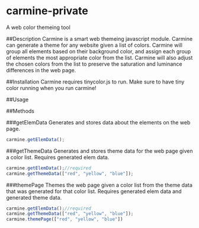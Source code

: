 # carmine-private
A web color themeing tool

##Description
Carmine is a smart web themeing javascript module.
Carmine can generate a theme for any website given
a list of colors. Carmine will group all elements
based on their background color, and assign each group
of elements the most appropriate color from the list.
Carmine will also adjust the chosen colors from the list
to preserve the saturation and luminance differences in
the web page.

##Installation
Carmine requires tinycolor.js to run. Make sure to have
tiny color running when you run carmine!

##Usage

##Methods

###getElemData
Generates and stores data about the elements on the web
page.
```js
carmine.getElemData();
```

###getThemeData
Generates and stores theme data for the web page given
a color list. Requires generated elem data.
```js
carmine.getElemData();//required 
carmine.getThemeData(["red", "yellow", "blue"]);
```

###themePage
Themes the web page given a color list from the theme data
that was generated for that color list. Requires generated
elem data and generated theme data.
```js
carmine.getElemData();//required 
carmine.getThemeData(["red", "yellow", "blue"]);
carmine.themePage(["red", "yellow", "blue"])
```
